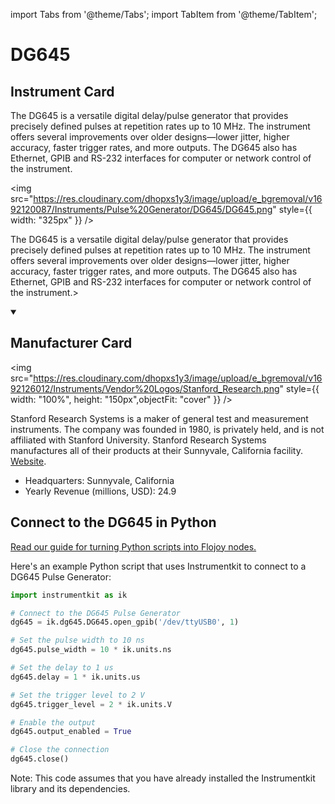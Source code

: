 
import Tabs from '@theme/Tabs';
import TabItem from '@theme/TabItem';

# DG645

## Instrument Card

<div className="flex">

<div>

The DG645 is a versatile digital delay/pulse generator that provides precisely defined pulses at repetition rates up to 10 MHz. The instrument offers several improvements over older designs—lower jitter, higher accuracy, faster trigger rates, and more outputs. The DG645 also has Ethernet, GPIB and RS-232 interfaces for computer or network control of the instrument.

</div>

<img src="https://res.cloudinary.com/dhopxs1y3/image/upload/e_bgremoval/v1692120087/Instruments/Pulse%20Generator/DG645/DG645.png" style={{ width: "325px" }} />

</div>

The DG645 is a versatile digital delay/pulse generator that provides precisely defined pulses at repetition rates up to 10 MHz. The instrument offers several improvements over older designs—lower jitter, higher accuracy, faster trigger rates, and more outputs. The DG645 also has Ethernet, GPIB and RS-232 interfaces for computer or network control of the instrument.>

<details open>
<summary><h2>Manufacturer Card</h2></summary>

<img src="https://res.cloudinary.com/dhopxs1y3/image/upload/e_bgremoval/v1692126012/Instruments/Vendor%20Logos/Stanford_Research.png" style={{ width: "100%", height: "150px",objectFit: "cover" }} />

Stanford Research Systems is a maker of general test and measurement instruments. The company was founded in 1980, is privately held, and is not affiliated with Stanford University. Stanford Research Systems manufactures all of their products at their Sunnyvale, California facility. <a href="https://www.thinksrs.com/index.html">Website</a>.

<ul>
  <li>Headquarters: Sunnyvale, California</li>
  <li>Yearly Revenue (millions, USD): 24.9</li>
</ul>
</details>

## Connect to the DG645 in Python

[Read our guide for turning Python scripts into Flojoy nodes.](https://docs.flojoy.ai/custom-nodes/creating-custom-node/)


<Tabs>
<TabItem value="Instrumentkit" label="Instrumentkit">

Here's an example Python script that uses Instrumentkit to connect to a DG645 Pulse Generator:

```python
import instrumentkit as ik

# Connect to the DG645 Pulse Generator
dg645 = ik.dg645.DG645.open_gpib('/dev/ttyUSB0', 1)

# Set the pulse width to 10 ns
dg645.pulse_width = 10 * ik.units.ns

# Set the delay to 1 us
dg645.delay = 1 * ik.units.us

# Set the trigger level to 2 V
dg645.trigger_level = 2 * ik.units.V

# Enable the output
dg645.output_enabled = True

# Close the connection
dg645.close()
```

Note: This code assumes that you have already installed the Instrumentkit library and its dependencies.

</TabItem>
</Tabs>